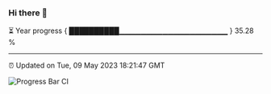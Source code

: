 ### Hi there 👋

⏳ Year progress { ██████████▁▁▁▁▁▁▁▁▁▁▁▁▁▁▁▁▁▁▁▁ } 35.28 %

---

⏰ Updated on Tue, 09 May 2023 18:21:47 GMT

![Progress Bar CI](https://github.com/ZhaoGui/ZhaoGui/workflows/Progress%20Bar%20CI/badge.svg)
